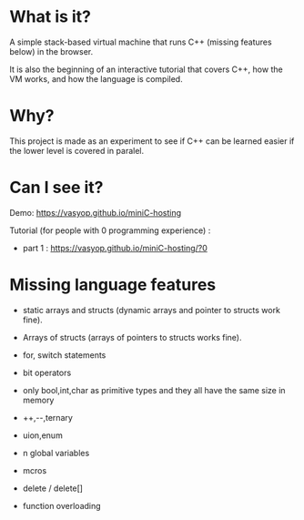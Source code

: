 # What is it?

A simple stack-based virtual machine that runs C++ (missing features below) in the browser.

It is also the beginning of an interactive tutorial that covers C++, how the VM works, and how the language is compiled.

# Why?

This project is made as an experiment to see if C++ can be learned easier if the lower level is covered in paralel.

# Can I see it?

Demo: https://vasyop.github.io/miniC-hosting

Tutorial (for people with 0 programming experience) : 
* part 1 : https://vasyop.github.io/miniC-hosting/?0

# Missing language features

* static arrays and structs (dynamic arrays and pointer to structs work fine).
  
* Arrays of structs (arrays of pointers to structs works fine).
  
* for, switch statements
  
* bit operators
  
* only bool,int,char as primitive types and they all have the same size in memory
  
* ++,--,ternary
  
* uion,enum
  
* n global variables
  
* mcros

* delete / delete[]

* function overloading
